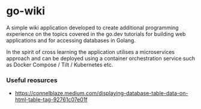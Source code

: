 # go-wiki

A simple wiki application developed to create additional programming experience on the topics covered in the go.dev tutorials for building web applications and for accessing databases in Golang.

In the spirit of cross learning the application utilises a microservices approach and can be deployed using a container orchestration service such as Docker Compose / Tilt / Kubernetes etc.

### Useful reosurces

* https://connelblaze.medium.com/displaying-database-table-data-on-html-table-tag-92761c07e01f
